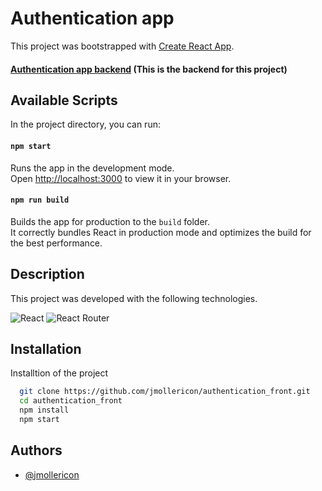 # Authentication app

This project was bootstrapped with [Create React App](https://github.com/facebook/create-react-app).

#### [Authentication app backend](https://github.com/jmollericon/authentication_back) (This is the backend for this project)
## Available Scripts

In the project directory, you can run:

#### `npm start`

Runs the app in the development mode.\
Open [http://localhost:3000](http://localhost:3000) to view it in your browser.

#### `npm run build`

Builds the app for production to the `build` folder.\
It correctly bundles React in production mode and optimizes the build for the best performance.

## Description

This project was developed with the following technologies.

![React](https://img.shields.io/badge/react-%2320232a.svg?style=for-the-badge&logo=react&logoColor=%2361DAFB)
![React Router](https://img.shields.io/badge/React_Router-CA4245?style=for-the-badge&logo=react-router&logoColor=white)

## Installation

Installtion of the project

```bash
  git clone https://github.com/jmollericon/authentication_front.git
  cd authentication_front
  npm install
  npm start
```

## Authors

- [@jmollericon](https://www.github.com/jmollericon)
